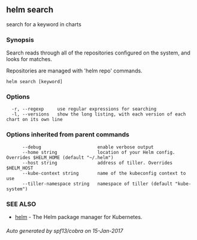 ## helm search

search for a keyword in charts

### Synopsis



Search reads through all of the repositories configured on the system, and
looks for matches.

Repositories are managed with 'helm repo' commands.


```
helm search [keyword]
```

### Options

```
  -r, --regexp     use regular expressions for searching
  -l, --versions   show the long listing, with each version of each chart on its own line
```

### Options inherited from parent commands

```
      --debug                     enable verbose output
      --home string               location of your Helm config. Overrides $HELM_HOME (default "~/.helm")
      --host string               address of tiller. Overrides $HELM_HOST
      --kube-context string       name of the kubeconfig context to use
      --tiller-namespace string   namespace of tiller (default "kube-system")
```

### SEE ALSO
* [helm](helm.md)	 - The Helm package manager for Kubernetes.

###### Auto generated by spf13/cobra on 15-Jan-2017
